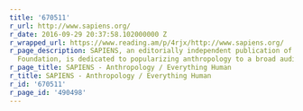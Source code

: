 ```yaml
---
title: '670511'
r_url: http://www.sapiens.org/
r_date: 2016-09-29 20:37:58.102000000 Z
r_wrapped_url: https://www.reading.am/p/4rjx/http://www.sapiens.org/
r_page_description: SAPIENS, an editorially independent publication of the Wenner-Gren
  Foundation, is dedicated to popularizing anthropology to a broad audience.
r_page_title: SAPIENS - Anthropology / Everything Human
r_title: SAPIENS - Anthropology / Everything Human
r_id: '670511'
r_page_id: '490498'
---
```



